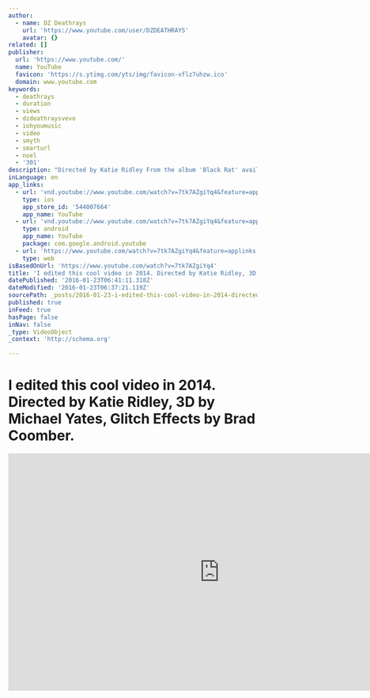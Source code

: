 ```yaml
---
author:
  - name: DZ Deathrays
    url: 'https://www.youtube.com/user/DZDEATHRAYS'
    avatar: {}
related: []
publisher:
  url: 'https://www.youtube.com/'
  name: YouTube
  favicon: 'https://s.ytimg.com/yts/img/favicon-vflz7uhzw.ico'
  domain: www.youtube.com
keywords:
  - deathrays
  - duration
  - views
  - dzdeathraysvevo
  - iohyoumusic
  - video
  - smyth
  - smarturl
  - noel
  - '301'
description: "Directed by Katie Ridley From the album 'Black Rat' available on iTunes: http://smarturl.it/blackratalbum 18th August // London Album Launch Show - http://smarturl.it/y6atjc"
inLanguage: en
app_links:
  - url: 'vnd.youtube://www.youtube.com/watch?v=7tk7AZgiYq4&feature=applinks'
    type: ios
    app_store_id: '544007664'
    app_name: YouTube
  - url: 'vnd.youtube://www.youtube.com/watch?v=7tk7AZgiYq4&feature=applinks'
    type: android
    app_name: YouTube
    package: com.google.android.youtube
  - url: 'https://www.youtube.com/watch?v=7tk7AZgiYq4&feature=applinks'
    type: web
isBasedOnUrl: 'https://www.youtube.com/watch?v=7tk7AZgiYq4'
title: 'I edited this cool video in 2014. Directed by Katie Ridley, 3D by Michael Yates, Glitch Effects by Brad Coomber.'
datePublished: '2016-01-23T06:41:11.318Z'
dateModified: '2016-01-23T06:37:21.119Z'
sourcePath: _posts/2016-01-23-i-edited-this-cool-video-in-2014-directed-by-katie-ridley.md
published: true
inFeed: true
hasPage: false
inNav: false
_type: VideoObject
_context: 'http://schema.org'

---
```

# I edited this cool video in 2014\. Directed by Katie Ridley, 3D by Michael Yates, Glitch Effects by Brad Coomber.

<iframe src="https://cdn.embedly.com/widgets/media.html?src=https%3A%2F%2Fwww.youtube.com%2Fembed%2F7tk7AZgiYq4%3Ffeature%3Doembed&amp;url=https%3A%2F%2Fwww.youtube.com%2Fwatch%3Fv%3D7tk7AZgiYq4&amp;image=https%3A%2F%2Fi.ytimg.com%2Fvi%2F7tk7AZgiYq4%2Fhqdefault.jpg&amp;key=b7d04c9b404c499eba89ee7072e1c4f7&amp;type=text%2Fhtml&amp;schema=youtube" width="854" height="480" scrolling="no" frameborder="0" allowfullscreen="allowfullscreen" style=""></iframe>